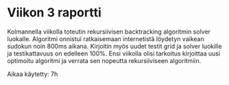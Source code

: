 # Viikon 3 raportti

Kolmannella viikolla toteutin rekursiivisen backtracking algoritmin solver luokalle. Algoritmi onnistui ratkaisemaan internetistä löydetyn vaikean sudokun noin 800ms aikana. Kirjoitin myös uudet testit grid ja solver luokille ja testikattavuus on edelleen 100%. Ensi viikolla olisi tarkoitus kirjoittaa uusi optimoitu algoritmi ja verrata sen nopeutta rekursiiviseen algoritmiin.

Aikaa käytetty: 7h